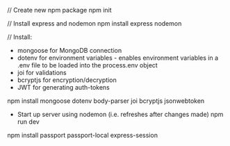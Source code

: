 // Create new npm package
npm init

// Install express and nodemon
npm install express nodemon

// Install:

- mongoose for MongoDB connection
- dotenv for environment variables - enables environment variables in a .env file to be loaded into the process.env object
- joi for validations
- bcryptjs for encryption/decryption
- JWT for generating auth-tokens

npm install mongoose dotenv body-parser joi bcryptjs jsonwebtoken

- Start up server using nodemon (i.e. refreshes after changes made)
  npm run dev

npm install passport passport-local express-session
